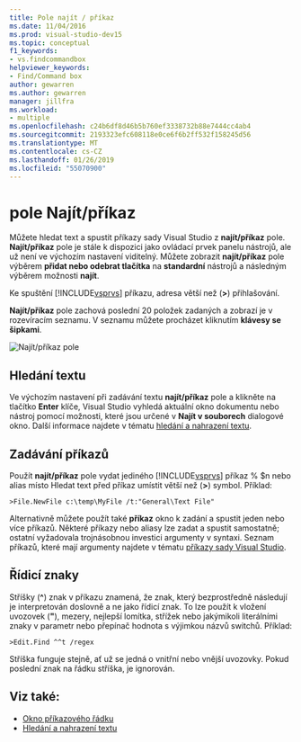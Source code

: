 ```yaml
---
title: Pole najít / příkaz
ms.date: 11/04/2016
ms.prod: visual-studio-dev15
ms.topic: conceptual
f1_keywords:
- vs.findcommandbox
helpviewer_keywords:
- Find/Command box
author: gewarren
ms.author: gewarren
manager: jillfra
ms.workload:
- multiple
ms.openlocfilehash: c24b6df8d46b5b760ef3338732b88e7444cc4ab4
ms.sourcegitcommit: 2193323efc608118e0ce6f6b2ff532f158245d56
ms.translationtype: MT
ms.contentlocale: cs-CZ
ms.lasthandoff: 01/26/2019
ms.locfileid: "55070900"
---
```

# <a name="findcommand-box"></a>pole Najít/příkaz

Můžete hledat text a spustit příkazy sady Visual Studio z **najít/příkaz** pole. **Najít/příkaz** pole je stále k dispozici jako ovládací prvek panelu nástrojů, ale už není ve výchozím nastavení viditelný. Můžete zobrazit **najít/příkaz** pole výběrem **přidat nebo odebrat tlačítka** na **standardní** nástrojů a následným výběrem možnosti **najít**.

Ke spuštění [!INCLUDE[vsprvs](../code-quality/includes/vsprvs_md.md)] příkazu, adresa větší než (**>**) přihlašování.

**Najít/příkaz** pole zachová poslední 20 položek zadaných a zobrazí je v rozevíracím seznamu. V seznamu můžete procházet kliknutím **klávesy se šipkami**.

![Najít&#47;příkaz pole](../ide/media/findcommandbox.png)

## <a name="searching-for-text"></a>Hledání textu

Ve výchozím nastavení při zadávání textu **najít/příkaz** pole a klikněte na tlačítko **Enter** klíče, Visual Studio vyhledá aktuální okno dokumentu nebo nástroj pomocí možnosti, které jsou určené v **Najít v souborech** dialogové okno. Další informace najdete v tématu [hledání a nahrazení textu](../ide/finding-and-replacing-text.md).

## <a name="entering-commands"></a>Zadávání příkazů

Použít **najít/příkaz** pole vydat jediného [!INCLUDE[vsprvs](../code-quality/includes/vsprvs_md.md)] příkaz % $n nebo alias místo Hledat text před příkaz umístit větší než (**>**) symbol. Příklad:

```
>File.NewFile c:\temp\MyFile /t:"General\Text File"
```

Alternativně můžete použít také **příkaz** okno k zadání a spustit jeden nebo více příkazů. Některé příkazy nebo aliasy lze zadat a spustit samostatně; ostatní vyžadovala trojnásobnou investici argumenty v syntaxi. Seznam příkazů, které mají argumenty najdete v tématu [příkazy sady Visual Studio](../ide/reference/visual-studio-commands.md).

## <a name="escape-characters"></a>Řídicí znaky

Stříšky (**^**) znak v příkazu znamená, že znak, který bezprostředně následují je interpretován doslovně a ne jako řídicí znak. To lze použít k vložení uvozovek (**"**), mezery, nejlepší lomítka, střížek nebo jakýmikoli literálními znaky v parametr nebo přepínač hodnota s výjimkou názvů switchů. Příklad:

```
>Edit.Find ^^t /regex
```

Stříška funguje stejně, ať už se jedná o vnitřní nebo vnější uvozovky. Pokud poslední znak na řádku stříška, je ignorován.

## <a name="see-also"></a>Viz také:

- [Okno příkazového řádku](../ide/reference/command-window.md)
- [Hledání a nahrazení textu](../ide/finding-and-replacing-text.md)